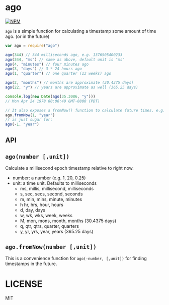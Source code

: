 ago
===

[![NPM](https://nodei.co/npm/ago.png)](https://nodei.co/npm/ago/)

`ago` is a simple function for calculating a timestamp some amount of time ago. (or in the future)

```js
var ago = require("ago")

ago(344) // 344 milliseconds ago, e.g. 1376505400233
ago(344, "ms") // same as above, default unit is "ms"
ago(4, "minutes") // four minutes ago
ago(3, "days") // 3 * 24 hours ago
ago(1, "quarter") // one quarter (13 weeks) ago

ago(2, "months") // months are approximate (30.4375 days)
ago(22, "y") // years are approximate as well (365.25 days)

console.log(new Date(ago(35.3086, "y")))
// Mon Apr 24 1978 00:06:49 GMT-0800 (PDT)

// It also exposes a fromNow() function to calculate future times. e.g:
ago.fromNow(1, "year")
// is just sugar for:
ago(-1, "year")


```

API
---

`ago(number [,unit])`
---------------------

Calculate a millisecond epoch timestamp relative to right now.

  * number: a number (e.g. 1, 20, 0.25)
  * unit: a time unit. Defaults to milliseconds
    * ms, millis, millisecond, milliseconds
    * s, sec, secs, second, seconds
    * m, min, mins, minute, minutes
    * h hr, hrs, hour, hours
    * d, day, days
    * w, wk, wks, week, weeks
    * M, mon, mons, month, months (30.4375 days)
    * q, qtr, qtrs, quarter, quarters
    * y, yr, yrs, year, years (365.25 days)

`ago.fromNow(number [,unit])`
-----------------------------

This is a convenience function for `ago(-number, [,unit])` for finding timestamps in the future.

LICENSE
=======
MIT